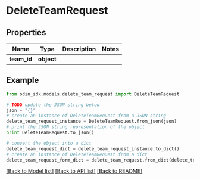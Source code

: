 # DeleteTeamRequest


## Properties

Name | Type | Description | Notes
------------ | ------------- | ------------- | -------------
**team_id** | **object** |  | 

## Example

```python
from odin_sdk.models.delete_team_request import DeleteTeamRequest

# TODO update the JSON string below
json = "{}"
# create an instance of DeleteTeamRequest from a JSON string
delete_team_request_instance = DeleteTeamRequest.from_json(json)
# print the JSON string representation of the object
print DeleteTeamRequest.to_json()

# convert the object into a dict
delete_team_request_dict = delete_team_request_instance.to_dict()
# create an instance of DeleteTeamRequest from a dict
delete_team_request_form_dict = delete_team_request.from_dict(delete_team_request_dict)
```
[[Back to Model list]](../README.md#documentation-for-models) [[Back to API list]](../README.md#documentation-for-api-endpoints) [[Back to README]](../README.md)


